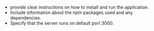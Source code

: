 -	provide clear instructions on how to install and run the application.
-	Include information about the npm packages used and any dependencies.
-	Specify that the server runs on default port 3000.

